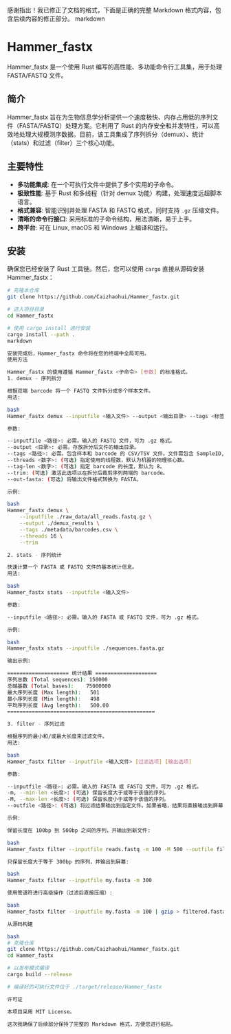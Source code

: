 感谢指出！我已修正了文档的格式，下面是正确的完整 Markdown 格式内容，包含后续内容的修正部分。
markdown
# Hammer_fastx

Hammer_fastx 是一个使用 Rust 编写的高性能、多功能命令行工具集，用于处理 FASTA/FASTQ 文件。

## 简介

Hammer_fastx 旨在为生物信息学分析提供一个速度极快、内存占用低的序列文件（FASTA/FASTQ）处理方案。它利用了 Rust 的内存安全和并发特性，可以高效地处理大规模测序数据。目前，该工具集成了序列拆分（demux）、统计（stats）和过滤（filter）三个核心功能。

## 主要特性

- **多功能集成**: 在一个可执行文件中提供了多个实用的子命令。
- **极致性能**: 基于 Rust 和多线程（针对 demux 功能）构建，处理速度远超脚本语言。
- **格式兼容**: 智能识别并处理 FASTA 和 FASTQ 格式，同时支持 `.gz` 压缩文件。
- **清晰的命令行接口**: 采用标准的子命令结构，用法清晰，易于上手。
- **跨平台**: 可在 Linux, macOS 和 Windows 上编译和运行。

## 安装

确保您已经安装了 Rust 工具链。然后，您可以使用 `cargo` 直接从源码安装 Hammer_fastx：

```bash
# 克隆本仓库
git clone https://github.com/Caizhaohui/Hammer_fastx.git

# 进入项目目录
cd Hammer_fastx

# 使用 cargo install 进行安装
cargo install --path .
markdown

安装完成后，Hammer_fastx 命令将在您的终端中全局可用。
使用方法

Hammer_fastx 的使用遵循 Hammer_fastx <子命令> [参数] 的标准格式。
1. demux - 序列拆分

根据双端 barcode 将一个 FASTQ 文件拆分成多个样本文件。
用法:

bash
Hammer_fastx demux --inputfile <输入文件> --output <输出目录> --tags <标签文件> [其他选项]

参数:

--inputfile <路径>: 必需。输入的 FASTQ 文件，可为 .gz 格式。
--output <目录>: 必需。存放拆分后文件的输出目录。
--tags <路径>: 必需。包含样本和 barcode 的 CSV/TSV 文件。文件需包含 SampleID, F_tag, R_tag 这三列。
--threads <数字>: (可选) 指定使用的线程数，默认为机器的物理核心数。
--tag-len <数字>: (可选) 指定 barcode 的长度，默认为 8。
--trim: (可选) 激活此选项以在拆分后裁剪序列两端的 barcode。
--out-fasta: (可选) 将输出文件格式转换为 FASTA。

示例:

bash
Hammer_fastx demux \
    --inputfile ./raw_data/all_reads.fastq.gz \
    --output ./demux_results \
    --tags ./metadata/barcodes.csv \
    --threads 16 \
    --trim

2. stats - 序列统计

快速计算一个 FASTA 或 FASTQ 文件的基本统计信息。
用法:

bash
Hammer_fastx stats --inputfile <输入文件>

参数:

--inputfile <路径>: 必需。输入的 FASTA 或 FASTQ 文件，可为 .gz 格式。

示例:

bash
Hammer_fastx stats --inputfile ./sequences.fasta.gz

输出示例:

==================== 统计结果 ====================
序列总数 (Total sequences): 150000
总碱基数 (Total bases):    75000000
最大序列长度 (Max length):   501
最小序列长度 (Min length):   498
平均序列长度 (Avg length):   500.00
================================================

3. filter - 序列过滤

根据序列的最小和/或最大长度来过滤文件。
用法:

bash
Hammer_fastx filter --inputfile <输入文件> [过滤选项] [输出选项]

参数:

--inputfile <路径>: 必需。输入的 FASTA 或 FASTQ 文件，可为 .gz 格式。
-m, --min-len <长度>: (可选) 保留长度大于或等于该值的序列。
-M, --max-len <长度>: (可选) 保留长度小于或等于该值的序列。
--outfile <路径>: (可选) 将过滤结果输出到指定文件。如果省略，结果将直接输出到屏幕（标准输出）。

示例:

保留长度在 100bp 到 500bp 之间的序列，并输出到新文件:

bash
Hammer_fastx filter --inputfile reads.fastq -m 100 -M 500 --outfile filtered_reads.fastq

只保留长度大于等于 300bp 的序列，并输出到屏幕:

bash
Hammer_fastx filter --inputfile my.fasta -m 300

使用管道符进行高级操作（过滤后直接压缩）:

bash
Hammer_fastx filter --inputfile my.fasta -m 100 | gzip > filtered.fasta.gz

从源码构建

bash
# 克隆仓库
git clone https://github.com/Caizhaohui/Hammer_fastx.git
cd Hammer_fastx

# 以发布模式编译
cargo build --release

# 编译好的可执行文件位于 ./target/release/Hammer_fastx

许可证

本项目采用 MIT License。

这次我确保了后续部分保持了完整的 Markdown 格式，方便您进行粘贴。
